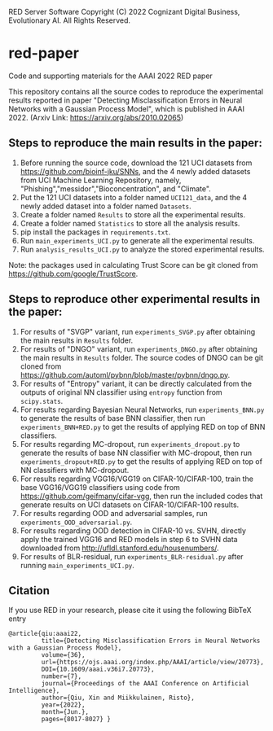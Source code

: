 RED Server Software
Copyright (C) 2022 Cognizant Digital Business, Evolutionary AI. All Rights Reserved.

# red-paper
Code and supporting materials for the AAAI 2022 RED paper

This repository contains all the source codes to reproduce the experimental results reported in paper "Detecting Misclassification Errors in Neural Networks with a Gaussian Process Model", which is published in AAAI 2022. (Arxiv Link: https://arxiv.org/abs/2010.02065)

## Steps to reproduce the main results in the paper:

1. Before running the source code, download the 121 UCI datasets from https://github.com/bioinf-jku/SNNs, and the 4 newly added datasets from UCI Machine Learning Repository, namely, "Phishing","messidor","Bioconcentration", and "Climate".
2. Put the 121 UCI datasets into a folder named ```UCI121_data```, and the 4 newly added dataset into a folder named ```Datasets```. 
3. Create a folder named ```Results``` to store all the experimental results.
4. Create a folder named ```Statistics``` to store all the analysis results.
5. pip install the packages in ```requirements.txt```.
6. Run ```main_experiments_UCI.py``` to generate all the experimental results.
7. Run ```analysis_results_UCI.py``` to analyze the stored experimental results. 

Note: the packages used in calculating Trust Score can be git cloned from https://github.com/google/TrustScore.

## Steps to reproduce other experimental results in the paper:

1. For results of "SVGP" variant, run ```experiments_SVGP.py``` after obtaining the main results in ```Results``` folder.
2. For results of "DNGO" variant, run ```experiments_DNGO.py``` after obtaining the main results in ```Results``` folder. The source codes of DNGO can be git cloned from https://github.com/automl/pybnn/blob/master/pybnn/dngo.py. 
3. For results of "Entropy" variant, it can be directly calculated from the outputs of original NN classifier using ```entropy``` function from ```scipy.stats```.
4. For results regarding Bayesian Neural Networks, run ```experiments_BNN.py``` to generate the results of base BNN classifier, then run ```experiments_BNN+RED.py``` to get the results of applying RED on top of BNN classifiers. 
5. For results regarding MC-dropout, run ```experiments_dropout.py``` to generate the results of base NN classifier with MC-dropout, then run ```experiments_dropout+RED.py``` to get the results of applying RED on top of NN classifiers with MC-dropout. 
6. For results regarding VGG16/VGG19 on CIFAR-10/CIFAR-100, train the base VGG16/VGG19 classifiers using code from https://github.com/geifmany/cifar-vgg, then run the included codes that generate results on UCI datasets on CIFAR-10/CIFAR-100 results.
7. For results regarding OOD and adversarial samples, run ```experiments_OOD_adversarial.py```.
8. For results regarding OOD detection in CIFAR-10 vs. SVHN, directly apply the trained VGG16 and RED models in step 6 to SVHN data downloaded from http://ufldl.stanford.edu/housenumbers/.
9. For results of BLR-residual, run ```experiments_BLR-residual.py``` after running ```main_experiments_UCI.py```.

## Citation

If you use RED in your research, please cite it using the following BibTeX entry
```
@article{qiu:aaai22, 
         title={Detecting Misclassification Errors in Neural Networks with a Gaussian Process Model}, 
         volume={36}, 
         url={https://ojs.aaai.org/index.php/AAAI/article/view/20773}, 
         DOI={10.1609/aaai.v36i7.20773}, 
         number={7}, 
         journal={Proceedings of the AAAI Conference on Artificial Intelligence}, 
         author={Qiu, Xin and Miikkulainen, Risto}, 
         year={2022}, 
         month={Jun.}, 
         pages={8017-8027} }
```
